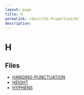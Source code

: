 ```yaml
---
layout: page
title: H
permalink: /docs/CSS-Properties/H/
description: 
---
```


# H



## Files
* [HANGING-PUNCTUATION](/compare.html2pdf.tools/docs/CSS-Properties/H/hanging-punctuation)
* [HEIGHT](/compare.html2pdf.tools/docs/CSS-Properties/H/height)
* [HYPHENS](/compare.html2pdf.tools/docs/CSS-Properties/H/hyphens)

